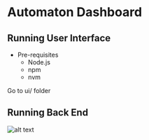# Automaton Dashboard

## Running User Interface

* Pre-requisites
    * Node.js
    * npm
    * nvm

Go to ui/ folder

## Running Back End

![alt text](https://docs.google.com/drawings/d/e/2PACX-1vRxmrx764Goir0arSdxHMNMYDGhTm_KT6NGIPNIfaD5UC-ltB4qV61PwcrbYnQRdFHfTWip60QX6bO-/pub?w=1392&h=694 "Screenshot")
